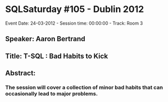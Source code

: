 # SQLSaturday #105 - Dublin 2012
Event Date: 24-03-2012 - Session time: 00:00:00 - Track: Room 3
## Speaker: Aaron Bertrand
## Title: T-SQL : Bad Habits to Kick
## Abstract:
### The session will cover a collection of minor bad habits that can occasionally lead to major problems.
